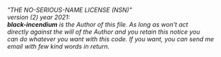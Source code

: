 *"THE NO-SERIOUS-NAME LICENSE (NSN)"  
version (2) year 2021:  
**black-incendium** is the Author of this file. As long as won't act  
directly against the will of the Author and you retain this notice you  
can do whatever you want with this code. If you want, you can send me  
email with few kind words in return.*
